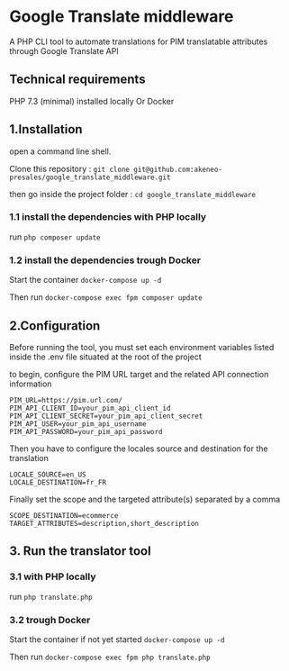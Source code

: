 # Google Translate middleware
A PHP CLI tool to automate translations for PIM translatable attributes through Google Translate API

## Technical requirements
PHP 7.3 (minimal) installed locally
Or
Docker

## 1.Installation

open a command line shell.

Clone this repository : `git clone git@github.com:akeneo-presales/google_translate_middleware.git`

then go inside the project folder : `cd google_translate_middleware`

### 1.1 install the dependencies with PHP locally
run `php composer update`

### 1.2 install the dependencies trough Docker
Start the container
`docker-compose up -d`

Then run
`docker-compose exec fpm composer update`

## 2.Configuration

Before running the tool, you must set each environment variables listed inside the .env file situated at the root of the project

to begin, configure the PIM URL target and the related API connection information
```
PIM_URL=https://pim.url.com/
PIM_API_CLIENT_ID=your_pim_api_client_id
PIM_API_CLIENT_SECRET=your_pim_api_client_secret
PIM_API_USER=your_pim_api_username
PIM_API_PASSWORD=your_pim_api_password
```

Then you have to configure the locales source and destination for the translation
```
LOCALE_SOURCE=en_US
LOCALE_DESTINATION=fr_FR
```
Finally set the scope and the targeted attribute(s) separated by a comma
```
SCOPE_DESTINATION=ecommerce
TARGET_ATTRIBUTES=description,short_description
```

## 3. Run the translator tool

### 3.1 with PHP locally
run `php translate.php`

### 3.2 trough Docker
Start the container if not yet started
`docker-compose up -d`

Then run
`docker-compose exec fpm php translate.php`



